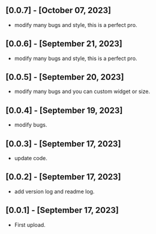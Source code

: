 ## [0.0.7] - [October 07, 2023]
* modify many bugs and style, this is a perfect pro.

## [0.0.6] - [September 21, 2023]
* modify many bugs and style, this is a perfect pro.

## [0.0.5] - [September 20, 2023]
* modify many bugs and you can custom widget or size.

## [0.0.4] - [September 19, 2023]
* modify bugs.

## [0.0.3] - [September 17, 2023]
* update code.

## [0.0.2] - [September 17, 2023]
* add version log and readme log.

## [0.0.1] - [September 17, 2023]
* First upload.
